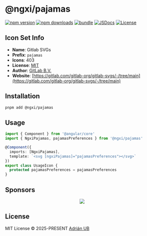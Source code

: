# @ngxi/pajamas

[![npm version][npm-version-src]][npm-version-href]
[![npm downloads][npm-downloads-src]][npm-downloads-href]
[![bundle][bundle-src]][bundle-href]
[![JSDocs][jsdocs-src]][jsdocs-href]
[![License][license-src]][license-href]

## Icon Set Info

- **Name**: Gitlab SVGs
- **Prefix**: `pajamas`
- **Icons**: 403
- **License**: [MIT](https://gitlab.com/gitlab-org/gitlab-svgs/-/blob/main/LICENSE)
- **Author**: [GitLab B.V.](https://gitlab.com/gitlab-org/gitlab-svgs/-/tree/main)
- **Website**: [https://gitlab.com/gitlab-org/gitlab-svgs/-/tree/main](https://gitlab.com/gitlab-org/gitlab-svgs/-/tree/main)

## Installation

```sh
pnpm add @ngxi/pajamas
```

## Usage

```ts
import { Component } from '@angular/core'
import { NgxiPajamas, pajamasPreferences } from '@ngxi/pajamas'

@Component({
  imports: [NgxiPajamas],
  template: `<svg [ngxiPajamas]="pajamasPreferences"></svg>`
})
export class UsageIcon {
  protected pajamasPreferences = pajamasPreferences
}
```

## Sponsors

<p align="center">
  <a href="https://cdn.jsdelivr.net/gh/adrian-ub/static/sponsors.svg">
    <img src='https://cdn.jsdelivr.net/gh/adrian-ub/static/sponsors.svg'/>
  </a>
</p>

## License

MIT License © 2025-PRESENT [Adrián UB](https://github.com/adrian-ub)

<!-- Badges -->

[npm-version-src]: https://img.shields.io/npm/v/@ngxi/pajamas?style=flat&colorA=080f12&colorB=1fa669
[npm-version-href]: https://npmjs.com/package/@ngxi/pajamas
[npm-downloads-src]: https://img.shields.io/npm/dm/@ngxi/pajamas?style=flat&colorA=080f12&colorB=1fa669
[npm-downloads-href]: https://npmjs.com/package/@ngxi/pajamas
[bundle-src]: https://img.shields.io/bundlephobia/minzip/@ngxi/pajamas?style=flat&colorA=080f12&colorB=1fa669&label=minzip
[bundle-href]: https://bundlephobia.com/result?p=@ngxi/pajamas
[license-src]: https://img.shields.io/npm/l/@ngxi/pajamas?style=flat&colorA=080f12&colorB=1fa669
[license-href]: https://github.com/adrian-ub/ngxi/blob/main/LICENSE
[jsdocs-src]: https://img.shields.io/badge/jsdocs-reference-080f12?style=flat&colorA=080f12&colorB=1fa669
[jsdocs-href]: https://www.jsdocs.io/package/@ngxi/pajamas
